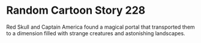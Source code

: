 # Random Cartoon Story 228

Red Skull and Captain America found a magical portal that transported them to a dimension filled with strange creatures and astonishing landscapes.